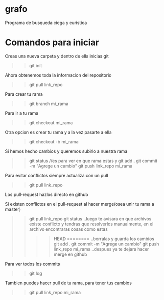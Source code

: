 # grafo
Programa de busqueda ciega y euristica

# Comandos para iniciar

Creas una nueva carpeta y dentro de ella inicias git
>> git init

Ahora obtenemos toda la informacion del repositorio
>> git pull link_repo

Para crear tu rama
>> git branch mi_rama

Para ir a tu rama
>> git checkout mi_rama

Otra opcion es crear tu rama y a la vez pasarte a ella
>> git checkout -b mi_rama

Si hemos hecho cambios y queremos subirlo a nuestra rama
>> git status //es para ver en que rama estas y 
>> git add .
>> git commit -m "Agrege un cambio"
>> git push link_repo mi_rama

Para evitar conflictos siempre actualiza con un pull
>> git pull link_repo

Los pull-request hazlos directo en github

Si existen conflictos en el pull-request al hacer merge(osea unir tu rama a master)
>> git pull link_repo
>> git status
..luego te avisara en que archivos existe conflicto y tendras que resolverlos manualmente, en el archivo encontraras cosas como estas
>>>>HEAD 
======== 
..borralas y guarda los cambios
>> git add .
>> git commit -m "Agrege un cambio"
>> git push link_repo mi_rama
..despues ya te dejara hacer merge en github

Para ver todos los commits
>> git log

Tambien puedes hacer pull de tu rama, para tener tus cambios
>> git pull link_repo mi_rama
